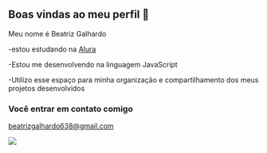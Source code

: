 ## Boas vindas ao meu perfil 💜

Meu nome é Beatriz Galhardo

-estou estudando na [Alura](https://www.alura.com.br)

-Estou me desenvolvendo na linguagem JavaScript

-Utilizo esse espaço para minha organização e compartilhamento dos meus projetos desenvolvidos

### Você entrar em contato comigo 

beatrizgalhardo638@gmail.com

![](https://media1.tenor.com/m/jugPyJStNkYAAAAd/vampires-suck-human-launchpad.gif)
